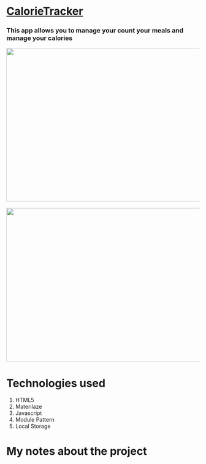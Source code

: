 # [CalorieTracker](https://calorietracker.netlify.com//)

### This app allows you to manage your count your meals and manage your calories
<p align="center">
<img src="https://user-images.githubusercontent.com/38442554/60380494-788f2980-99fb-11e9-83ba-4e748a62a9f7.PNG" width="730px" height="400px">
<br><br>
<img src="https://user-images.githubusercontent.com/38442554/60380505-a70d0480-99fb-11e9-90d8-4745e516195e.PNG" width="730px" height="400px">
</p>

# Technologies used
1. HTML5
2. Materilaze
3. Javascript
4. Module Pattern
5. Local Storage


# My notes about the project

